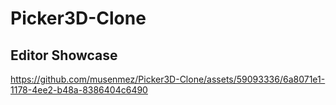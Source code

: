 # Picker3D-Clone


## Editor Showcase
https://github.com/musenmez/Picker3D-Clone/assets/59093336/6a8071e1-1178-4ee2-b48a-8386404c6490

